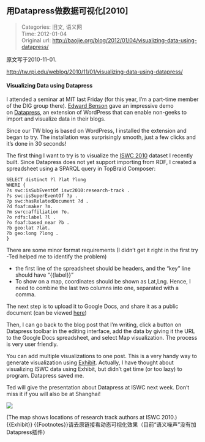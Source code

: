 用Datapress做数据可视化[2010]
---
    
> Categories: 旧文, 语义网  
> Time: 2012-01-04  
> Original url: <http://baojie.org/blog/2012/01/04/visualizing-data-using-datapress/>
    
原文写于2010-11-01.

<http://tw.rpi.edu/weblog/2010/11/01/visualizing-data-using-datapress/>

#### Visualizing Data using Datapress

I attended a seminar at MIT last Friday (for this year, I’m a part-time member of the DIG group there). [Edward Benson](people.csail.mit.edu/eob/) gave an impressive demo on [Datapress](http://projects.csail.mit.edu/datapress/), an extension of WordPress that can enable non-geeks to import and visualize data in their blogs.

Since our TW blog is based on WordPress, I installed the extension and began to try. The installation was surprisingly smooth, just a few clicks and it’s done in 30 seconds!

The first thing I want to try is to visualize the [ISWC 2010](http://iswc2010.semanticweb.org/) dataset I recently built. Since Datapress does not yet support importing from RDF, I created a spreadsheet using a SPARQL query in TopBraid Composer:

```
SELECT distinct ?l ?lat ?long 
WHERE { 
?s swc:isSubEventOf iswc2010:research-track . 
?s swc:isSuperEventOf ?p . 
?p swc:hasRelatedDocument ?d . 
?d foaf:maker ?m. 
?m swrc:affiliation ?o. 
?o rdfs:label ?l . 
?o foaf:based_near ?b . 
?b geo:lat ?lat. 
?b geo:long ?long . 
} 
```

There are some minor format requirements (I didn’t get it right in the first try -Ted helped me to identify the problem) 

* the first line of the spreadsheet should be headers, and the “key” line should have “{{label}}” 
* To show on a map, coordinates should be shown as Lat,Lng. Hence, I need to combine the last two columns into one, separated with a comma.

The next step is to upload it to Google Docs, and share it as a public document (can be viewed [here](https://spreadsheets0.google.com/ccc?key=t6H4jMYzzC1Mia6BFUyIC0g&hl=en#gid=0))

Then, I can go back to the blog post that I’m writing, click a button on Datapress toolbar in the editing interface, add the data by giving it the URL to the Google Docs spreadsheet, and select Map visualization. The process is very user friendly.

You can add multiple visualizations to one post. This is a very handy way to generate visualization using [Exhibit](http://www.simile-widgets.org/exhibit/). Actually, I have thought about visualizing ISWC data using Exhibit, but didn’t get time (or too lazy) to program. Datapress saved me.

Ted will give the presentation about Datapress at ISWC next week. Don’t miss it if you will also be at Shanghai!

![](http://baojie.org/blog/wp-content/uploads/2012/01/datapress.png)


(The map shows locations of research track authors at ISWC 2010.) {{Exhibit}} {{Footnotes}}请去原链接看动态可视化效果（目前“语义噪声”没有加Datapress插件）     
    